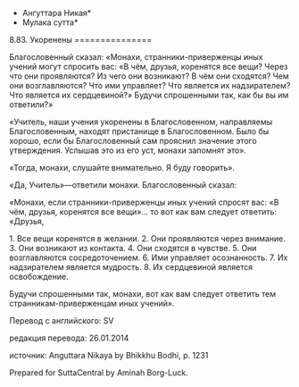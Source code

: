 * Ангуттара Никая*
* Мулака сутта*

8\.83\. Укоренены
\=\=\=\=\=\=\=\=\=\=\=\=\=\=\=

Благословенный сказал: «Монахи, странники\-приверженцы иных учений могут спросить вас: «В чём, друзья, коренятся все вещи? Через что они проявляются? Из чего они возникают? В чём они сходятся? Чем они возглавляются? Что ими управляет? Что является их надзирателем? Что является их сердцевиной?» Будучи спрошенными так, как бы вы им ответили?»

«Учитель, наши учения укоренены в Благословенном, направляемы Благословенным, находят пристанище в Благословенном\. Было бы хорошо, если бы Благословенный сам прояснил значение этого утверждения\. Услышав это из его уст, монахи запомнят это»\.

«Тогда, монахи, слушайте внимательно\. Я буду говорить»\.

«Да, Учитель»—ответили монахи\. Благословенный сказал:

«Монахи, если странники\-приверженцы иных учений спросят вас: «В чём, друзья, коренятся все вещи»… то вот как вам следует ответить: «Друзья,

1\. Все вещи коренятся в желании\.
2\. Они проявляются через внимание\.
3\. Они возникают из контакта\.
4\. Они сходятся в чувстве\.
5\. Они возглавляются сосредоточением\.
6\. Ими управляет осознанность\.
7\. Их надзирателем является мудрость\.
8\. Их сердцевиной является освобождение\.

Будучи спрошенными так, монахи, вот как вам следует ответить тем странникам\-приверженцам иных учений»\.

Перевод с английского: SV

редакция перевода: 26\.01\.2014

источник: Anguttara Nikaya by Bhikkhu Bodhi, p\. 1231

Prepared for SuttaCentral by Aminah Borg\-Luck\.